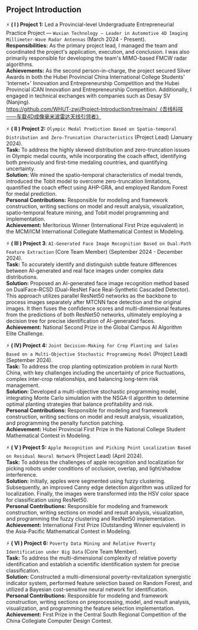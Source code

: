 ## Project Introduction


⚡ **( I ) Project 1:** Led a Provincial-level Undergraduate Entrepreneurial Practice Project — ```Wuxian Technology — Leader in Automotive 4D Imaging Millimeter-Wave Radar Antennas``` (March 2024 - Present).<br>
**Responsibilities:** As the primary project lead, I managed the team and coordinated the project's application, execution, and conclusion. I was also primarily responsible for developing the team's MIMO-based FMCW radar algorithms.<br>
**Achievements:** As the second person-in-charge, the project secured Silver Awards in both the Hubei Provincial China International College Students' 'Internet+' Innovation and Entrepreneurship Competition and the Hubei Provincial iCAN Innovation and Entrepreneurship Competition. Additionally, I engaged in technical exchanges with companies such as Desay SV (Nanjing).<br>
https://github.com/WHUT-zwj/Project-Introduction/tree/main/《吾线科技——车载4D成像毫米波雷达天线引领者》




⚡ **( II ) Project 2:** ```Olympic Medal Prediction Based on Spatio-temporal Distribution and Zero-Truncation Characteristics``` (Project Lead) (January 2024).<br>
**Task:** To address the highly skewed distribution and zero-truncation issues in Olympic medal counts, while incorporating the coach effect, identifying both previously and first-time medaling countries, and quantifying uncertainty.<br>
**Solution:** We mined the spatio-temporal characteristics of medal trends, introduced the Tobit model to overcome zero-truncation limitations, quantified the coach effect using AHP-GRA, and employed Random Forest for medal prediction.<br>
**Personal Contributions:** Responsible for modeling and framework construction, writing sections on model and result analysis, visualization, spatio-temporal feature mining, and Tobit model programming and implementation.<br>
**Achievement:** Meritorious Winner (International First Prize equivalent) in the MCM/ICM International Collegiate Mathematical Contest in Modeling.<br>


⚡ **( III ) Project 3**: ```AI-Generated Face Image Recognition Based on Dual-Path Feature Extraction``` (Core Team Member) (September 2024 - December 2024).<br>
**Task:** To accurately identify and distinguish subtle feature differences between AI-generated and real face images under complex data distributions.<br>
**Solution:** Proposed an AI-generated face image recognition method based on DualFace-RCSD (Dual-ResNet Face Real-Synthetic Cascaded Detector). This approach utilizes parallel ResNet50 networks as the backbone to process images separately after MTCNN face detection and the original images. It then fuses the confidence scores and multi-dimensional features from the predictions of both ResNet50 networks, ultimately employing a decision tree for precise identification of AI-generated faces.<br>
**Achievement:** National Second Prize in the Global Campus AI Algorithm Elite Challenge.<br>

⚡ **( IV)  Project 4:** ```Joint Decision-Making for Crop Planting and Sales Based on a Multi-Objective Stochastic Programming Model``` (Project Lead) (September 2024).<br>
**Task:** To address the crop planting optimization problem in rural North China, with key challenges including the uncertainty of price fluctuations, complex inter-crop relationships, and balancing long-term risk management.<br>
**Solution:** Developed a multi-objective stochastic programming model, integrating Monte Carlo simulation with the NSGA-II algorithm to determine optimal planting strategies that balance profitability and risk.<br>
**Personal Contributions:** Responsible for modeling and framework construction, writing sections on model and result analysis, visualization, and programming the penalty function patching.<br>
**Achievement:** Hubei Provincial First Prize in the National College Student Mathematical Contest in Modeling.<br>

⚡ **( V ) Project 5:** ```Apple Recognition and Picking Point Localization Based on Residual Neural Network``` (Project Lead) (April 2024).<br>
**Task:** To address the challenges of apple recognition and localization for picking robots under conditions of occlusion, overlap, and light/shadow interference.<br>
**Solution:** Initially, apples were segmented using fuzzy clustering. Subsequently, an improved Canny edge detection algorithm was utilized for localization. Finally, the images were transformed into the HSV color space for classification using ResNet50.<br>
**Personal Contributions:** Responsible for modeling and framework construction, writing sections on model and result analysis, visualization, and programming the fuzzy clustering and ResNet50 implementation.<br>
**Achievement:** International First Prize (Outstanding Winner equivalent) in the Asia-Pacific Mathematical Contest in Modeling.<br>

⚡ **( VI ) Project 6:** ```Poverty Data Mining and Relative Poverty Identification under Big Data``` (Core Team Member).<br>
**Task:** To address the multi-dimensional complexity of relative poverty identification and establish a scientific identification system for precise classification.<br>
**Solution:** Constructed a multi-dimensional poverty-revitalization synergistic indicator system, performed feature selection based on Random Forest, and utilized a Bayesian cost-sensitive neural network for identification.<br>
**Personal Contributions:** Responsible for modeling and framework construction, writing sections on preprocessing, model, and result analysis, visualization, and programming the feature selection implementation.<br>
**Achievement:** First Prize in the Central South Regional Competition of the China Collegiate Computer Design Contest.<br>
